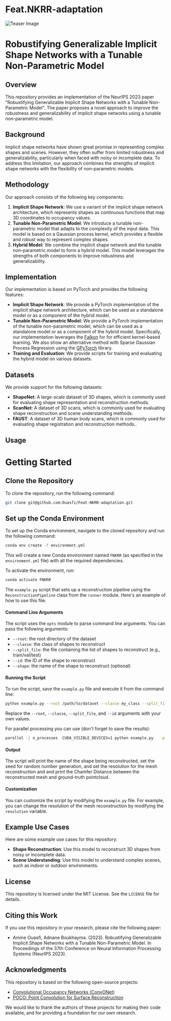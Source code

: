 # Feat.NKRR-adaptation

![Teaser Image](teaser.jpg)


**Robustifying Generalizable Implicit Shape Networks with a Tunable Non-Parametric Model**
=====================================================================================

**Overview**
------------

This repository provides an implementation of the NeurIPS 2023 paper "Robustifying Generalizable Implicit Shape Networks with a Tunable Non-Parametric Model". The paper proposes a novel approach to improve the robustness and generalizability of implicit shape networks using a tunable non-parametric model.

**Background**
-------------

Implicit shape networks have shown great promise in representing complex shapes and scenes. However, they often suffer from limited robustness and generalizability, particularly when faced with noisy or incomplete data. To address this limitation, our approach combines the strengths of implicit shape networks with the flexibility of non-parametric models.

**Methodology**
--------------

Our approach consists of the following key components:

1. **Implicit Shape Network**: We use a variant of the implicit shape network architecture, which represents shapes as continuous functions that map 3D coordinates to occupancy values.
2. **Tunable Non-Parametric Model**: We introduce a tunable non-parametric model that adapts to the complexity of the input data. This model is based on a Gaussian process kernel, which provides a flexible and robust way to represent complex shapes.
3. **Hybrid Model**: We combine the implicit shape network and the tunable non-parametric model to form a hybrid model. This model leverages the strengths of both components to improve robustness and generalizability.

**Implementation**
-----------------

Our implementation is based on PyTorch and provides the following features:

* **Implicit Shape Network**: We provide a PyTorch implementation of the implicit shape network architecture, which can be used as a standalone model or as a component of the hybrid model.
* **Tunable Non-Parametric Model**: We provide a PyTorch implementation of the tunable non-parametric model, which can be used as a standalone model or as a component of the hybrid model. Specifically, our implementation leverages the [Falkon](https://github.com/falkonml/falkon)  for for efficient kernel-based learning. We also show an alternative method with Sparse Gaussian Process Regression using the  [GPyTorch](https://gpytorch.ai/) library.
* **Training and Evaluation**: We provide scripts for training and evaluating the hybrid model on various datasets.

**Datasets**
------------



We provide support for the following datasets:

* **ShapeNet**: A large-scale dataset of 3D shapes, which is commonly used for evaluating shape representation and reconstruction methods.
* **ScanNet**: A dataset of 3D scans, which is commonly used for evaluating shape reconstruction and scene understanding methods.
* **FAUST**: A dataset of 3D human body scans, which is commonly used for evaluating shape registration and reconstruction methods..

**Usage**
---------



# Getting Started

## Clone the Repository

To clone the repository, run the following command:

```bash
git clone git@github.com:Ouasfi/Feat-NKRR-adaptation.git
```

## Set up the Conda Environment

To set up the Conda environment, navigate to the cloned repository and run the following command:

```bash
conda env create -f environment.yml
```

This will create a new Conda environment named `FNKRR` (as specified in the `environment.yml` file) with all the required dependencies.

To activate the environment, run:

```bash
conda activate FNKRR
```

The `example.py`  script that sets up a reconstruction pipeline using the `ReconstructionPipeline` class from the `runner` module. Here's an example of how to use this file:

#### Command Line Arguments

The script uses the `opts` module to parse command line arguments. You can pass the following arguments:

* `--root`: the root directory of the dataset
* `--classe`: the class of shapes to reconstruct
* `--split_file`: the file containing the list of shapes to reconstruct (e.g., train/val/test)
* `--id`: the ID of the shape to reconstruct
* `--shape`: the name of the shape to reconstruct (optional)

#### Running the Script

To run the script, save the `example.py` file and execute it from the command line:
```bash
python example.py --root /path/to/dataset --classe my_class --split_file my_split_file.txt --id 0 -p 1e-4 --n_nystrom 1000 --solver KRRG  --optim_nystrom --backbone poco --n_points 10000 
```
Replace the `--root`, `--classe`, `--split_file`, and `--id` arguments with your own values.

For parallel processing you can use (don't forget to save the results):
```bash
parallel -j n_processes  CUDA_VISIBLE_DEVICES=1 python example.py   -p 1e-4 --n_nystrom 1000 --solver KRRG  --optim_nystrom --backbone poco -id {} --silent --save --classe my_class --split_file my_split_file.txt  --n_points 10000 :::  $(seq 0 $(wc -l < my_split_file.txt))

```

#### Output

The script will print the name of the shape being reconstructed, set the seed for random number generation, and set the resolution for the mesh reconstruction and and print the  Chamfer Distance between the reconstructed mesh and ground-truth pointcloud.

#### Customization

You can customize the script by modifying the `example.py` file. For example, you can change the resolution of the mesh reconstruction by modifying the `resolution` variable.

**Example Use Cases**
--------------------

Here are some example use cases for this repository:

* **Shape Reconstruction**: Use this model to reconstruct 3D shapes from noisy or incomplete data.
* **Scene Understanding**: Use this model to understand complex scenes, such as indoor or outdoor environments.


**License**
----------

This repository is licensed under the MIT License. See the `LICENSE` file for details.

**Citing this Work**
-------------------

If you use this repository in your research, please cite the following paper:

* Amine Ouasfi, Adnane Boukhayma. (2023). Robustifying Generalizable Implicit Shape Networks with a Tunable Non-Parametric Model. In Proceedings of the 37th Conference on Neural Information Processing Systems (NeurIPS 2023).



**Acknowledgments**
------------------

This repository is based on the following open-source projects:

* [Convolutional Occupancy Networks (ConvONet)](https://github.com/autonomousvision/convolutional_occupancy_networks)
* [POCO: Point Convolution for Surface Reconstruction](https://github.com/valeoai/POCO)

We would like to thank the authors of these projects for making their code available, and for providing a foundation for our own research.

[teaser.jpg]: teaser.png